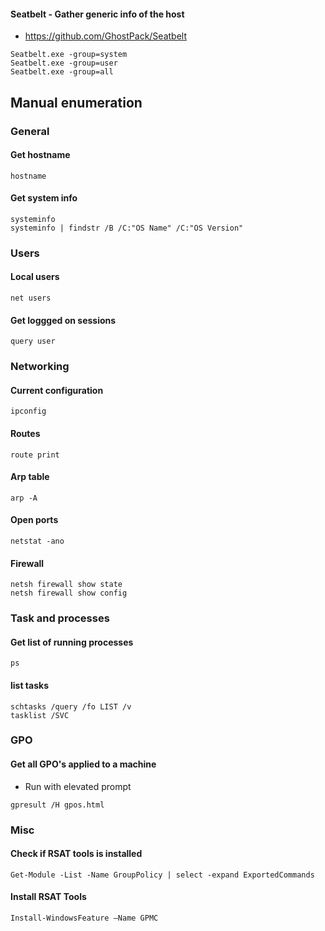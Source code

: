 #### Seatbelt - Gather generic info of the host
- https://github.com/GhostPack/Seatbelt
```
Seatbelt.exe -group=system
Seatbelt.exe -group=user
Seatbelt.exe -group=all
```

## Manual enumeration
### General
#### Get hostname
```
hostname
```

#### Get system info
```
systeminfo
systeminfo | findstr /B /C:"OS Name" /C:"OS Version"
```

### Users
#### Local users
```
net users
```

#### Get loggged on sessions
```
query user
```

### Networking
#### Current configuration
```
ipconfig
```

#### Routes
```
route print
```

#### Arp table
```
arp -A
```

#### Open ports
```
netstat -ano
```

#### Firewall
```
netsh firewall show state
netsh firewall show config
```


### Task and processes
#### Get list of running processes
```
ps
```

#### list tasks
```
schtasks /query /fo LIST /v
tasklist /SVC
```

### GPO
#### Get all GPO's applied to a machine
- Run with elevated prompt
```
gpresult /H gpos.html
```

### Misc
#### Check if RSAT tools is installed
```
Get-Module -List -Name GroupPolicy | select -expand ExportedCommands
```

#### Install RSAT Tools
```
Install-WindowsFeature –Name GPMC
```



